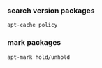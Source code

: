 ### search version packages ###
```apt-cache policy```

### mark packages ###
```apt-mark hold/unhold```

